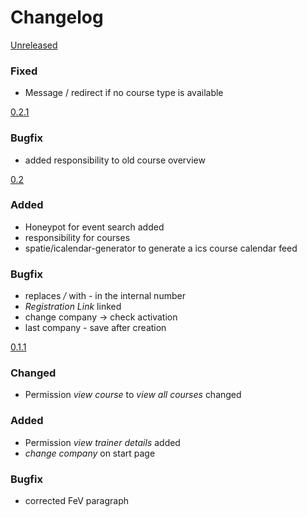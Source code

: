 # Changelog

[Unreleased]
### Fixed
- Message / redirect if no course type is available

[0.2.1]
### Bugfix
- added responsibility to old course overview

[0.2]
### Added
- Honeypot for event search added
- responsibility for courses
- spatie/icalendar-generator to generate a ics course calendar feed

### Bugfix
- replaces */* with *-* in the internal number
- *Registration Link* linked
- change company -> check activation
- last company - save after creation

[0.1.1]
### Changed
- Permission *view course* to *view all courses* changed

### Added
- Permission *view trainer details* added
- *change company* on start page

### Bugfix
- corrected FeV paragraph

[Unreleased]: https://github.com/prevplan/ausbilder.org/compare/v0.2.1...master
[0.2.1]: https://github.com/prevplan/ausbilder.org/compare/v0.2...v0.2.1
[0.2]: https://github.com/prevplan/ausbilder.org/compare/v0.1.1...v0.2
[0.1.1]: https://github.com/prevplan/ausbilder.org/compare/v0.1...v0.1.1